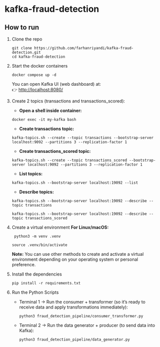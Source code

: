 # kafka-fraud-detection

## How to run
1. Clone the repo
    ```
    git clone https://github.com/farhanriyandi/kafka-fraud-detection.git
    cd kafka-fraud-detection
    ```   
2. Start the docker containers
    ```
    docker compose up -d
    ```
   You can open Kafka UI (web dashboard) at:  
    👉 [http://localhost:8080/](http://localhost:8080/)

3. Create 2 topics (transactions and transactions_scored):

   * **Open a shell inside container:**
   ```
   docker exec -it my-kafka bash
   ```
   
   * **Create transactions topic:**
   ```
   kafka-topics.sh --create --topic transactions --bootstrap-server localhost:9092 --partitions 3 --replication-factor 1
   ```

   * **Create transactions_scored topic:**
   ```
   kafka-topics.sh --create --topic transactions_scored --bootstrap-server localhost:9092 --partitions 3 --replication-factor 1
   ```

   * **List topics:**
   ```
   kafka-topics.sh --bootstrap-server localhost:19092 --list
   ```

   * **Describe topics:**
    ```
    kafka-topics.sh --bootstrap-server localhost:19092 --describe --topic transactions
    ```

    ```
    kafka-topics.sh --bootstrap-server localhost:19092 --describe --topic transactions_scored
    ```

4. Create a virtual environment **For Linux/macOS:**
   ```
    python3 -m venv .venv
   ```
   ```
   source .venv/bin/activate
   ```
   **Note:** You can use other methods to create and activate a virtual environment depending on your operating system or personal preference.

5. Install the dependencies
    ```
    pip install -r requirements.txt
    ```
7. Run the Python Scripts
   * Terminal 1 → Run the consumer + transformer (so it’s ready to receive data and apply transformations immediately):
     ```
     python3 fraud_detection_pipeline/consumer_transformer.py
     ```
   * Terminal 2 → Run the data generator + producer (to send data into Kafka):
     ```
     python3 fraud_detection_pipeline/data_generator.py
     ```
